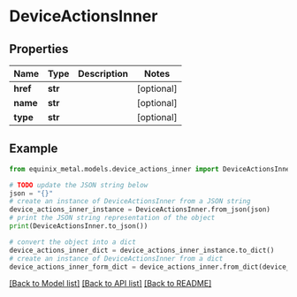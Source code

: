 # DeviceActionsInner


## Properties

Name | Type | Description | Notes
------------ | ------------- | ------------- | -------------
**href** | **str** |  | [optional] 
**name** | **str** |  | [optional] 
**type** | **str** |  | [optional] 

## Example

```python
from equinix_metal.models.device_actions_inner import DeviceActionsInner

# TODO update the JSON string below
json = "{}"
# create an instance of DeviceActionsInner from a JSON string
device_actions_inner_instance = DeviceActionsInner.from_json(json)
# print the JSON string representation of the object
print(DeviceActionsInner.to_json())

# convert the object into a dict
device_actions_inner_dict = device_actions_inner_instance.to_dict()
# create an instance of DeviceActionsInner from a dict
device_actions_inner_form_dict = device_actions_inner.from_dict(device_actions_inner_dict)
```
[[Back to Model list]](../README.md#documentation-for-models) [[Back to API list]](../README.md#documentation-for-api-endpoints) [[Back to README]](../README.md)


